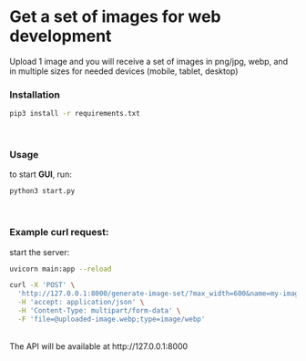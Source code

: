 # Get a set of images for web development

Upload 1 image and you will receive a set of images in png/jpg, webp, and in multiple sizes for needed devices (mobile, tablet, desktop)
<br>

### Installation

```bash
pip3 install -r requirements.txt
```

<br>

### Usage

to start <b>GUI</b>, run:

```bash
python3 start.py
```

<br>

### Example curl request:

start the server:

```bash
uvicorn main:app --reload
```

```bash
curl -X 'POST' \
  'http://127.0.0.1:8000/generate-image-set/?max_width=600&name=my-image&transparent=true' \
  -H 'accept: application/json' \
  -H 'Content-Type: multipart/form-data' \
  -F 'file=@uploaded-image.webp;type=image/webp'
```

<br>
The API will be available at http://127.0.0.1:8000
